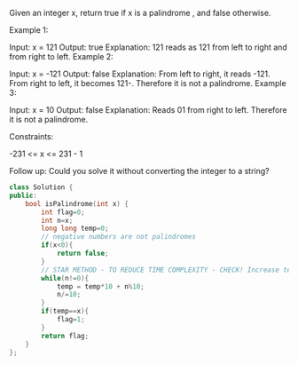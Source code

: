 Given an integer x, return true if x is a 
palindrome
, and false otherwise.

 

Example 1:

Input: x = 121
Output: true
Explanation: 121 reads as 121 from left to right and from right to left.
Example 2:

Input: x = -121
Output: false
Explanation: From left to right, it reads -121. From right to left, it becomes 121-. Therefore it is not a palindrome.
Example 3:

Input: x = 10
Output: false
Explanation: Reads 01 from right to left. Therefore it is not a palindrome.
 

Constraints:

-231 <= x <= 231 - 1
 

Follow up: Could you solve it without converting the integer to a string?


```cpp
class Solution {
public:
    bool isPalindrome(int x) {
        int flag=0;
        int n=x;
        long long temp=0;
        // negative numbers are not palindromes
        if(x<0){
            return false;
        }
        // STAR METHOD - TO REDUCE TIME COMPLEXITY - CHECK! Increase temp and decrease num 
        while(n!=0){
            temp = temp*10 + n%10;
            n/=10;
        }
        if(temp==x){
            flag=1;
        }
        return flag;
    }
};
```
